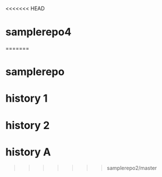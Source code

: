 <<<<<<< HEAD
# samplerepo4
=======
# samplerepo
# history 1
# history 2
# history A
>>>>>>> samplerepo2/master
